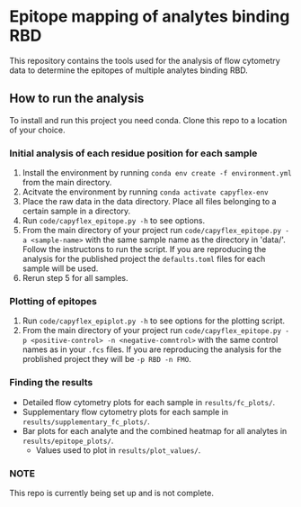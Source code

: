 # Epitope mapping of analytes binding RBD

This repository contains the tools used for the analysis of flow cytometry data to determine the epitopes of multiple analytes binding RBD.

## How to run the analysis
To install and run this project you need conda. Clone this repo to a location of your choice.
### Initial analysis of each residue position for each sample
1. Install the environment by running `conda env create -f environment.yml` from the main directory.
2. Acitvate the environment by running `conda activate capyflex-env`
3. Place the raw data in the data directory. Place all files belonging to a certain sample in a directory.
4. Run `code/capyflex_epitope.py -h` to see options.
5. From the main directory of your project run `code/capyflex_epitope.py -a <sample-name>` with the same sample name as the directory in 'data/'. Follow the instructons to run the script. If you are reproducing the analysis for the published project the `defaults.toml` files for each sample will be used.
6. Rerun step 5 for all samples.

### Plotting of epitopes
1. Run `code/capyflex_epiplot.py -h` to see options for the plotting script.
2. From the main directory of your project run `code/capyflex_epitope.py -p <positive-control> -n <negative-comntrol>` with the same control names as in your `.fcs` files. If you are reproducing the analysis for the problished project they will be `-p RBD -n FMO`.

### Finding the results
- Detailed flow cytometry plots for each sample in `results/fc_plots/`.
- Supplementary flow cytometry plots for each sample in `results/supplementary_fc_plots/`.
- Bar plots for each analyte and the combined heatmap for all analytes in `results/epitope_plots/`.
    - Values used to plot in `results/plot_values/`.

### NOTE
This repo is currently being set up and is not complete.